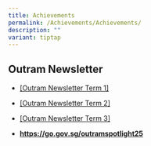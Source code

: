 ```yaml
---
title: Achievements
permalink: /Achievements/Achievements/
description: ""
variant: tiptap
---
```

<h2>Outram Newsletter</h2>
<p></p>
<ul data-tight="true" class="tight">
<li>
<p><a href="/files/Parents and Students/Parents/Outram_Newsletter_2024___lite.pdf" rel="noopener noreferrer nofollow" target="_blank">[Outram Newsletter Term 1]</a>
</p>
</li>
<li>
<p><a href="/files/Parents%20and%20Students/Outram_Spotlight__2_final_compressed__1_.pdf" rel="noopener nofollow" target="_blank">[Outram Newsletter Term 2]</a>
</p>
</li>
<li>
<p><a href="/files/Parents and Students/Outram_Spotlight__3__updated.pdf" rel="noopener noreferrer nofollow" target="_blank">[Outram Newsletter Term 3]</a>
</p>
<p></p>
</li>
<li>
<p><strong><a href="https://go.gov.sg/outramspotlight25" rel="noopener noreferrer nofollow" target="_blank">https://go.gov.sg/outramspotlight25</a></strong>
</p>
</li>
</ul>
<p></p>